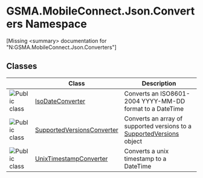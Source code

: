GSMA.MobileConnect.Json.Converters Namespace
============================================

[Missing &lt;summary> documentation for "N:GSMA.MobileConnect.Json.Converters"]



Classes
-------

                | Class                           | Description                                                                
--------------- | ------------------------------- | -------------------------------------------------------------------------- 
![Public class] | [IsoDateConverter][1]           | Converts an ISO8601-2004 YYYY-MM-DD format to a DateTime                   
![Public class] | [SupportedVersionsConverter][2] | Converts an array of supported versions to a [SupportedVersions][3] object 
![Public class] | [UnixTimestampConverter][4]     | Converts a unix timestamp to a DateTime                                    

[1]: IsoDateConverter/README.md
[2]: SupportedVersionsConverter/README.md
[3]: ../GSMA.MobileConnect.Discovery/SupportedVersions/README.md
[4]: UnixTimestampConverter/README.md
[5]: ../_icons/Help.png
[Public class]: ../_icons/pubclass.gif "Public class"